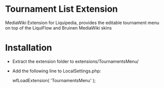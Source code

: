 Tournament List Extension
=========================

MediaWiki Extension for Liquipedia, provides the editable tournament menu on top of the LiquiFlow and Bruinen MediaWiki skins

Installation
============
* Extract the extension folder to extensions/TournamentsMenu/
* Add the following line to LocalSettings.php:

	wfLoadExtension( 'TournamentsMenu' );
